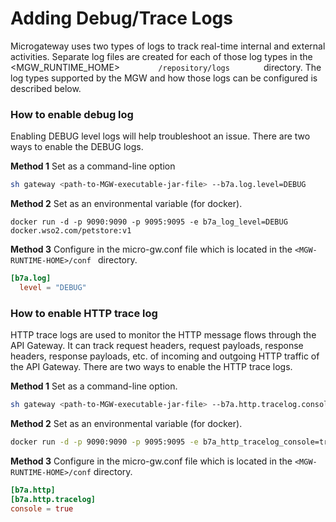# Adding Debug/Trace Logs

Microgateway uses two types of logs to track real-time internal and external activities. Separate log files are created for each of those log types in the &lt;MGW\_RUNTIME\_HOME&gt; `         /repository/logs        ` directory. The log types supported by the MGW and how those logs can be configured is described below.

### How to enable debug log

Enabling DEBUG level logs will help troubleshoot an issue. There are two ways to enable the DEBUG logs.

**Method 1** 
Set as a command-line option

``` bash tab="Format"
sh gateway <path-to-MGW-executable-jar-file> --b7a.log.level=DEBUG
```

**Method 2**
Set as an environmental variable (for docker).

``` tab="Example"
docker run -d -p 9090:9090 -p 9095:9095 -e b7a_log_level=DEBUG docker.wso2.com/petstore:v1
```

**Method 3** 
Configure in the micro-gw.conf file which is located in the `<MGW-RUNTIME-HOME>/conf ` directory.

``` toml 
[b7a.log]
  level = "DEBUG"
```

### How to enable HTTP trace log

HTTP trace logs are used to monitor the HTTP message flows through the API Gateway. It can track request headers, request payloads, response headers, response payloads, etc. of incoming and outgoing HTTP traffic of the API Gateway. There are two ways to enable the HTTP trace logs.

**Method 1**
Set as a command-line option.

```bash tab="Format"
sh gateway <path-to-MGW-executable-jar-file> --b7a.http.tracelog.console=true
```

**Method 2**
Set as an environmental variable (for docker).

```bash tab="Example"
docker run -d -p 9090:9090 -p 9095:9095 -e b7a_http_tracelog_console=true docker.wso2.com/petstore:v1
```

**Method 3**
Configure in the micro-gw.conf file which is located in the `<MGW-RUNTIME-HOME>/conf` directory.

``` toml
[b7a.http]
[b7a.http.tracelog]
console = true
```
